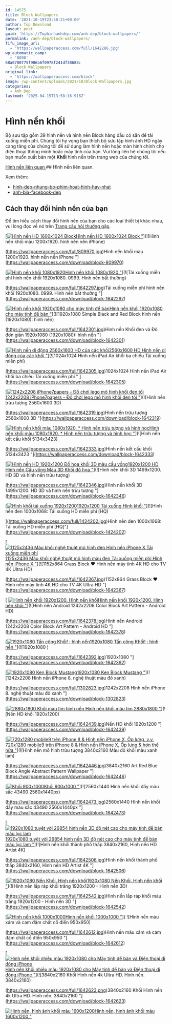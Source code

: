 ```yaml
---
id: 14575
title: Block Wallpapers
date: '2021-10-19T23:30:21+00:00'
author: Top Download
layout: post
guid: 'https://Tophinhanhdep.com/anh-dep/block-wallpapers/'
permalink: /anh-dep/block-wallpapers/
fifu_image_url:
  - 'https://wallpaperaccess.com/full/1642286.jpg'
wp_automatic_camp:
  - '8098'
68a0700775f986a6f0978f241df38688:
  - Block Wallpapers
original_link:
  - 'https://wallpaperaccess.com/block'
image: /wp-content/uploads/2021/10/Block-Wallpapers.jpg
categories:
  - Ảnh Đẹp
lastmod: '2025-04-15T13:58:16.916Z'
---
```

# Hình nền khối

Bộ sưu tập gồm 39 hình nền và hình nền Block hàng đầu có sẵn để tải xuống miễn phí. Chúng tôi hy vọng bạn thích bộ sưu tập hình ảnh HD ngày càng tăng của chúng tôi để sử dụng làm hình nền hoặc màn hình chính cho điện thoại thông minh hoặc máy tính của bạn. Vui lòng liên hệ chúng tôi nếu bạn muốn xuất bản một **Khối** hình nền trên trang web của chúng tôi.

[Hình nền liên quan ](#related) ## Hình nền liên quan.

   
 Xem thêm:

   
- [hinh-dep-nhung-bo-phim-hoat-hinh-hay-nhat](https://tophinhanhdep.com/hinh-nen-dep/hinh-dep-nhung-bo-phim-hoat-hinh-hay-nhat/)
- [anh-bia-facebook-dep](https://tophinhanhdep.com/anh-bia/anh-bia-facebook-dep/)

## Cách thay đổi hình nền của bạn

Để tìm hiểu cách thay đổi hình nền của bạn cho các loại thiết bị khác nhau, vui lòng đọc về nó trên [Trang câu hỏi thường gặp](https://tophinhanhdep.com/faq/).

  
[[![Hình nền HD 1600x1024 Block](https://wallpaperaccess.com/full/1642286.jpg)Hình nền HD 1600x1024 Block "](https://wallpaperaccess.com/download/block-1642286)](![Hình nền khối màu 1200x1920.  hình nền nền iPhone)

(https://wallpaperaccess.com/full/809970.jpg)Hình nền khối màu 1200x1920. hình nền nền iPhone "](https://wallpaperaccess.com/download/block-809970)

[[![Hình nền khối 1080x1920](https://wallpaperaccess.com/full/1642293.jpg)Hình nền khối 1080x1920 "](https://wallpaperaccess.com/download/block-1642293)](![Tải xuống miễn phí hình nền khối 1920x1080.  0999. Hình nền bất thường)

(https://wallpaperaccess.com/full/1642297.jpg)Tải xuống miễn phí hình nền khối 1920x1080. 0999. Hình nền bất thường "](https://wallpaperaccess.com/download/block-1642297)

[[![Hình nền khối 1920x1080 cho máy tính để bàn](https://wallpaperaccess.com/full/1642299.jpg)Hình nền khối 1920x1080 cho máy tính để bàn "](https://wallpaperaccess.com/download/block-1642299)](![1920x1080 Simple Black and Red Block hình nền (1920x1080): hình nền)

(https://wallpaperaccess.com/full/1642301.jpg)Hình nền Khối đen và Đỏ đơn giản 1920x1080 (1920x1080): hình nền "](https://wallpaperaccess.com/download/block-1642301)

[[![Hình nền di động 2560x1600 HD của các khối](https://wallpaperaccess.com/full/1642304.jpg)2560x1600 HD Hình nền di động của các khối "](https://wallpaperaccess.com/download/block-1642304)](![1024x1024 Hình nền iPad Air khối ba chiều Tải xuống miễn phí)

(https://wallpaperaccess.com/full/1642305.jpg)1024x1024 Hình nền iPad Air khối ba chiều Tải xuống miễn phí " ](https://wallpaperaccess.com/download/block-1642305)

[[![1242x2208 iPhone7papers - Đồ chơi lego mô hình khối đen tối](https://wallpaperaccess.com/full/103115.jpg)1242x2208 iPhone7papers - Đồ chơi lego mô hình khối đen tối "](https://wallpaperaccess.com/download/block-103115)](![Hình nền trừu tượng 2560x1600 3D)

(https://wallpaperaccess.com/full/1642319.jpg)Hình nền trừu tượng 2560x1600 3D "](https://wallpaperaccess.com/download/block-1642319)

[[![Hình nền khối màu 1080x1920.  * Hình nền trừu tượng và hình học](https://wallpaperaccess.com/full/1642325.jpg)Hình nền khối màu 1080x1920. \* Hình nền trừu tượng và hình học "](https://wallpaperaccess.com/download/block-1642325)](![Hình nền kết cấu khối 5134x3423)

(https://wallpaperaccess.com/full/1642333.jpg)Hình nền kết cấu khối 5134x3423 "](https://wallpaperaccess.com/download/block-1642333)

[[![Hình nền HD 1920x1200 Đồ họa khối 3D màu cầu vồng](https://wallpaperaccess.com/full/1642337.jpg)1920x1200 HD Hình nền Cầu vồng Màu 3D Khối đồ họa "](https://wallpaperaccess.com/download/block-1642337)](![Hình nền khối 3D 1499x1200.  HD 3D và hình nền trừu tượng)

(https://wallpaperaccess.com/full/1642346.jpg)Hình nền khối 3D 1499x1200. HD 3D và hình nền trừu tượng "](https://wallpaperaccess.com/download/block-1642346)

[[![Hình khối tải xuống 1920x1200](https://wallpaperaccess.com/full/1642348.jpg)1920x1200 Tải xuống Hình khối "](https://wallpaperaccess.com/download/block-1642348)](![Hình nền đen 1000x1068: Tải xuống HD miễn phí [HQ)

](https://wallpaperaccess.com/full/1424202.jpg)Hình nền đen 1000x1068: Tải xuống HD miễn phí \[HQ\]"](https://wallpaperaccess.com/download/block-1424202)

[[![1125x2436 Màu khối nghệ thuật mô hình đen Hình nền iPhone X Tải xuống miễn phí](https://wallpaperaccess.com/full/1642357.jpg)1125x2436 Màu khối nghệ thuật mô hình màu đen Tải xuống miễn phí Hình nền iPhone X "](https://wallpaperaccess.com/download/block-1642357)](![1152x864 Grass Block ❤ Hình nền máy tính 4K HD cho TV 4K Ultra HD)

(https://wallpaperaccess.com/full/1642367.jpg)1152x864 Grass Block ❤ Hình nền máy tính 4K HD cho TV 4K Ultra HD "](https://wallpaperaccess.com/download/block-1642367)

[ [![Hình nền khối 1920x1200.  Hình nền khối](https://wallpaperaccess.com/full/1642375.jpg)Hình nền khối 1920x1200. Hình nền khối "](https://wallpaperaccess.com/download/block-1642375)](![Hình nền Android 1242x2208 Color Block Art Pattern - Android HD)

(https://wallpaperaccess.com/full/1642378.jpg)Hình nền Android 1242x2208 Color Block Art Pattern - Android HD "](https://wallpaperaccess.com/download/block-1642378)

[[![1920x1080 Tấn công Khối!  : hình nền](https://wallpaperaccess.com/full/1642389.jpg)1920x1080 Tấn công Khối! : hình nền "](https://wallpaperaccess.com/download/block-1642389)](![1920x1080 )

(https://wallpaperaccess.com/full/1642392.jpg)1920x1080 "](https://wallpaperaccess.com/download/block-1642392)

[[![1920x1080 Ken Block Mustang](https://wallpaperaccess.com/full/1642411.png)1920x1080 Ken Block Mustang "](https://wallpaperaccess.com/download/block-1642411)](![1242x2208 Hình nền iPhone 8.  nghệ thuật màu đỏ xanh)

(https://wallpaperaccess.com/full/1302823.jpg)1242x2208 Hình nền iPhone 8. nghệ thuật màu đỏ xanh "](https://wallpaperaccess.com/download/block-1302823)

[[![2880x1800 Khối màu tím hình nền](https://wallpaperaccess.com/full/1642418.jpg) Hình nền khối màu tím 2880x1800 "](https://wallpaperaccess.com/download/block-1642418)](![Nền HD khối 1920x1200)

(https://wallpaperaccess.com/full/1642439.jpg)Nền HD khối 1920x1200 "](https://wallpaperaccess.com/download/block-1642439)

[[![720x1280 mobile9 trên iPhone 8 & Hình nền iPhone X, Ốp lưng, v.v.](https://wallpaperaccess.com/full/103015.jpg)720x1280 mobile9 trên iPhone 8 &amp; Hình nền iPhone X, Ốp lưng &amp; hơn thế nữa "](https://wallpaperaccess.com/download/block-103015)](![Hình nền mô hình trừu tượng 3840x2160 Màu đỏ khối màu xanh lam)

(https://wallpaperaccess.com/full/1642446.jpg)3840x2160 Art Red Blue Block Angle Abstract Pattern Wallpaper "](https://wallpaperaccess.com/download/block-1642446)

[[![Khối 900x1000](https://wallpaperaccess.com/full/1642450.jpg)Khối 900x1000 "](https://wallpaperaccess.com/download/block-1642450)](![2560x1440 Hình nền khối đầy màu sắc 43490 2560x1440px)

(https://wallpaperaccess.com/full/1642473.jpg)2560x1440 Hình nền khối đầy màu sắc 43490 2560x1440px "](https://wallpaperaccess.com/download/block-1642473)

[[![1920x1080 tuyệt vời 26854 hình nền 3D độ nét cao cho máy tính để bàn màu lục lam](https://wallpaperaccess.com/full/1642478.jpg)1920x1080 tuyệt vời 26854 hình nền 3D độ nét cao cho máy tính để bàn màu lục lam "](https://wallpaperaccess.com/download/block-1642478)](![Hình nền khối thành phố thấp 3840x2160, Hình nền HD Artist 4K)

(https://wallpaperaccess.com/full/1642506.jpg)Hình nền khối thành phố thấp 3840x2160, Hình nền HD Artist 4K "](https://wallpaperaccess.com/download/block-1642506)

[[![1920x1080 Nền Khối.  Hình nền khối](https://wallpaperaccess.com/full/1642532.jpg)1920x1080 Nền Khối. Hình nền khối "](https://wallpaperaccess.com/download/block-1642532)](![Hình nền lắp ráp khối trắng 1920x1200 - Hình nền 3D)

(https://wallpaperaccess.com/full/1642542.jpg)Hình nền lắp ráp khối màu trắng 1920x1200 - Hình nền 3D "](https://wallpaperaccess.com/download/block-1642542)

[[![Hình nền khối 1000x1000](https://wallpaperaccess.com/full/1642606.jpg)Hình nền khối 1000x1000 "](https://wallpaperaccess.com/download/block-1642606)]( ![Hình nền màu xám và cam đậm chất cổ điển 950x950)

(https://wallpaperaccess.com/full/1642612.jpg)Hình nền màu xám và cam đậm chất cổ điển 950x950 "](https://wallpaperaccess.com/download/block-1642612)

[[![Hình nền khối nhiều màu 1920x1080 cho Máy tính để bàn và Điện thoại di động iPhone](https://wallpaperaccess.com/full/1642618.jpg)Hình nền khối nhiều màu 1920x1080 cho Máy tính để bàn và Điện thoại di động iPhone "](https://wallpaperaccess.com/download/block-1642618)](![3840x2160 Khối Hình nền 4k Ultra HD.  Hình nền.  3840x2160)

(https://wallpaperaccess.com/full/1642623.png)3840x2160 Khối Hình nền 4k Ultra HD. Hình nền. 3840x2160 "](https://wallpaperaccess.com/download/block-1642623)

[![Hình nền, hình ảnh khối màu 1600x1200](https://wallpaperaccess.com/full/1642625.jpg)Hình nền, hình ảnh khối màu 1600x1200 "](https://wallpaperaccess.com/download/block-1642625)
